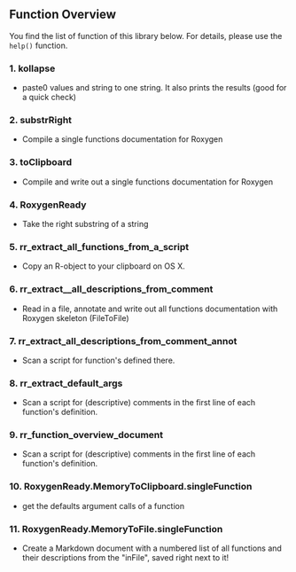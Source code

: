 ## Function Overview
You find the list of function of this library below. For details, please use the `help()` function. <br>


### 1. kollapse
- paste0 values and string to one string. It also prints the results (good for a quick check)


### 2. substrRight
- Compile a single functions documentation for Roxygen


### 3. toClipboard
- Compile and write out a single functions documentation for Roxygen


### 4. RoxygenReady
- Take the right substring of a string


### 5. rr_extract_all_functions_from_a_script
- Copy an R-object to your clipboard on OS X.


### 6. rr_extract__all_descriptions_from_comment
- Read in a file, annotate and write out all functions documentation with Roxygen skeleton (FileToFile)


### 7. rr_extract_all_descriptions_from_comment_annot
- Scan a script for function's defined there.


### 8. rr_extract_default_args
- Scan a script for (descriptive) comments in the first line of each function's definition.


### 9. rr_function_overview_document
- Scan a script for (descriptive) comments in the first line of each function's definition.


### 10. RoxygenReady.MemoryToClipboard.singleFunction
- get the defaults argument calls of a function


### 11. RoxygenReady.MemoryToFile.singleFunction
- Create a Markdown document with a numbered list of all functions and their descriptions from the "inFile", saved right next to it!
